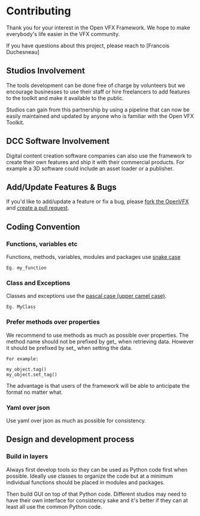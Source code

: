 # Contributing

Thank you for your interest in the Open VFX Framework. We hope to make everybody's life easier in the VFX community.

If you have questions about this project, please reach to [Francois Duchesneau]

## Studios Involvement
The tools development can be done free of charge by volunteers but we encourage businesses to use their staff or hire freelancers to add features to the toolkit and make it available to the public.

Studios can gain from this partnership by using a pipeline that can now be easily maintained and updated by anyone who is familiar with the Open VFX Toolkit.

## DCC Software Involvement
Digital content creation software companies can also use the framework to create their own features and ship it with their commercial products. For example a 3D software could include an asset loader or a publisher.

## Add/Update Features & Bugs

If you'd like to add/update a feature or fix a bug, please [fork the OpenVFX](https://docs.github.com/en/get-started/quickstart/fork-a-repo) and [create a pull request](https://docs.github.com/en/pull-requests/collaborating-with-pull-requests/proposing-changes-to-your-work-with-pull-requests/creating-a-pull-request).

## Coding Convention

### Functions, variables etc

Functions, methods, variables, modules and packages use [snake case](https://en.wikipedia.org/wiki/Snake_case)

    Eg. my_function

### Class and Exceptions
Classes and exceptions use the [pascal case (upper camel case)](https://en.wikipedia.org/wiki/Camel_case).

    Eg. MyClass

### Prefer methods over properties
We recommend to use methods as much as possible over properties. The method name should not be prefixed by get_ when retrieving data. However it should be prefixed by set_ when setting the data.

```
For example:

my_object.tag()
my_object.set_tag()
```

The advantage is that users of the framework will be able to anticipate the format no matter what.

### Yaml over json
Use yaml over json as much as possible for consistency.

## Design and development process

### Build in layers
Always first develop tools so they can be used as Python code first when possible. Ideally use classes to organize the code but at a minimum individual functions should be placed in modules and packages.

Then build GUI on top of that Python code. Different studios may need to have their own interface for consistency sake and it's better if they can at least all use the common Python code.




